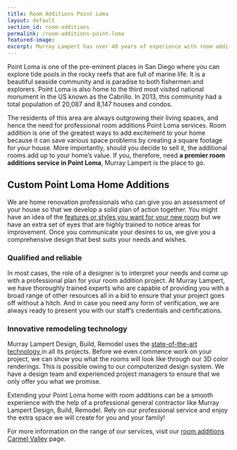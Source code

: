 ```yaml
---
title: Room Additions Point Loma
layout: default
section_id: room-additions
permalink: /room-additions-point-loma
featured-image:
excerpt: Murray Lampert has over 40 years of experience with room additions in Point Loma, San Diego. Take your Point Loma home addition to the next level with us.
---
```


Point Loma is one of the pre-eminent places in San Diego where you can explore tide pools in the rocky reefs that are full of marine life. It is a beautiful seaside community and is paradise to both fishermen and explorers. Point Loma is also home to the third most visited national monument in the US known as the Cabrillo. In 2013, this community had a total population of 20,087 and 8,147 houses and condos.

The residents of this area are always outgrowing their living spaces, and hence the need for professional room additions Point Loma services. Room addition is one of the greatest ways to add excitement to your home because it can save various space problems by creating a square footage for your house. More importantly, should you decide to sell it, the additional rooms add up to your home’s value. If you, therefore, need <strong>a premier room additions service in Point Loma</strong>, Murray Lampert is the place to go.

## Custom Point Loma Home Additions

We are home renovation professionals who can give you an assessment of your house so that we develop a solid plan of action together. You might have an idea of the <a href="http://murraylampert.com/san-diego-home-design-services/">features or styles you want for your new room</a> but we have an extra set of eyes that are highly trained to notice areas for improvement. Once you communicate your desires to us, we give you a comprehensive design that best suits your needs and wishes.
<h3>Qualified and reliable</h3>
In most cases, the role of a designer is to interpret your needs and come up with a professional plan for your room addition project. At Murray Lampert, we have thoroughly trained experts who are capable of providing you with a broad range of other resources all in a bid to ensure that your project goes off without a hitch. And in case you need any form of verification, we are always ready to present you with our staff’s credentials and certifications.
<h3>Innovative remodeling technology</h3>
Murray Lampert Design, Build, Remodel uses the <a href="http://murraylampert.com/3d-architectural-rendering-services/">state-of-the-art technology </a>in all its projects. Before we even commence work on your project, we can show you what the rooms will look like through our 3D color renderings. This is possible owing to our computerized design system. We have a design team and experienced project managers to ensure that we only offer you what we promise.

Extending your Point Loma home with room additions can be a smooth experience with the help of a professional general contractor like Murray Lampert Design, Build, Remodel. Rely on our professional service and enjoy the extra space we will create for you and your family!

For more information on the range of our services, visit our <a href="http://murraylampert.com/room-additions-carmel-valley/">room additions Carmel Valley</a> page.
